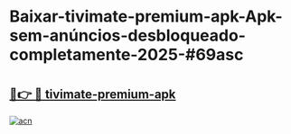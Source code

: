 # Baixar-tivimate-premium-apk-Apk-sem-anúncios-desbloqueado-completamente-2025-#69asc

# <h2><a href="https://ainizakaria.my?title=tivimate-premium-apk&ref=24M">🔗👉 🔴 tivimate-premium-apk</a></h2>

[![acn](https://github.com/user-attachments/assets/0f9c940e-d8b0-45ae-aac7-cd30a18b3e1c)](https://ainizakaria.my?title=tivimate-premium-apk&ref=24M)


